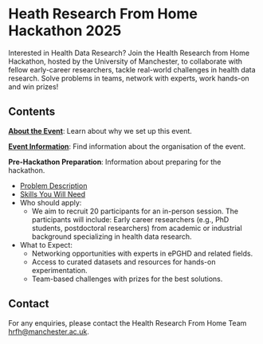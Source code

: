 # Heath Research From Home Hackathon 2025

Interested in Health Data Research? Join the Health Research from Home Hackathon, hosted by the University of Manchester, to collaborate with fellow early-career researchers, tackle real-world challenges in health data research. Solve problems in teams, network with experts, work hands-on and win prizes!

## Contents

**[About the Event](files/about.md)**: Learn about why we set up this event.

**[Event Information](files/eventinfo.md)**: Find information about the organisation of the event.

**Pre-Hackathon Preparation**: Information about preparing for the hackathon.

  - [Problem Description](files/problem.md)
  - [Skills You Will Need](files/skills.md)
  - Who should apply:
    - We aim to recruit 20 participants for an in-person session. The participants will include: Early career researchers (e.g., PhD students, postdoctoral researchers) from academic or industrial background specializing in health data research.
  - What to Expect:
    - Networking opportunities with experts in ePGHD and related fields. 
    - Access to curated datasets and resources for hands-on experimentation. 
    - Team-based challenges with prizes for the best solutions.

## Contact

For any enquiries, please contact the Health Research From Home Team [hrfh@manchester.ac.uk](hrfh@manchester.ac.uk).
